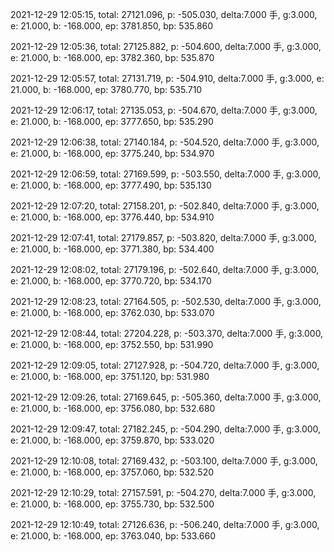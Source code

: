 2021-12-29 12:05:15, total: 27121.096, p: -505.030, delta:7.000 手, g:3.000, e: 21.000, b: -168.000, ep: 3781.850, bp: 535.860

2021-12-29 12:05:36, total: 27125.882, p: -504.600, delta:7.000 手, g:3.000, e: 21.000, b: -168.000, ep: 3782.360, bp: 535.870

2021-12-29 12:05:57, total: 27131.719, p: -504.910, delta:7.000 手, g:3.000, e: 21.000, b: -168.000, ep: 3780.770, bp: 535.710

2021-12-29 12:06:17, total: 27135.053, p: -504.670, delta:7.000 手, g:3.000, e: 21.000, b: -168.000, ep: 3777.650, bp: 535.290

2021-12-29 12:06:38, total: 27140.184, p: -504.520, delta:7.000 手, g:3.000, e: 21.000, b: -168.000, ep: 3775.240, bp: 534.970

2021-12-29 12:06:59, total: 27169.599, p: -503.550, delta:7.000 手, g:3.000, e: 21.000, b: -168.000, ep: 3777.490, bp: 535.130

2021-12-29 12:07:20, total: 27158.201, p: -502.840, delta:7.000 手, g:3.000, e: 21.000, b: -168.000, ep: 3776.440, bp: 534.910

2021-12-29 12:07:41, total: 27179.857, p: -503.820, delta:7.000 手, g:3.000, e: 21.000, b: -168.000, ep: 3771.380, bp: 534.400

2021-12-29 12:08:02, total: 27179.196, p: -502.640, delta:7.000 手, g:3.000, e: 21.000, b: -168.000, ep: 3770.720, bp: 534.170

2021-12-29 12:08:23, total: 27164.505, p: -502.530, delta:7.000 手, g:3.000, e: 21.000, b: -168.000, ep: 3762.030, bp: 533.070

2021-12-29 12:08:44, total: 27204.228, p: -503.370, delta:7.000 手, g:3.000, e: 21.000, b: -168.000, ep: 3752.550, bp: 531.990

2021-12-29 12:09:05, total: 27127.928, p: -504.720, delta:7.000 手, g:3.000, e: 21.000, b: -168.000, ep: 3751.120, bp: 531.980

2021-12-29 12:09:26, total: 27169.645, p: -505.360, delta:7.000 手, g:3.000, e: 21.000, b: -168.000, ep: 3756.080, bp: 532.680

2021-12-29 12:09:47, total: 27182.245, p: -504.290, delta:7.000 手, g:3.000, e: 21.000, b: -168.000, ep: 3759.870, bp: 533.020

2021-12-29 12:10:08, total: 27169.432, p: -503.100, delta:7.000 手, g:3.000, e: 21.000, b: -168.000, ep: 3757.060, bp: 532.520

2021-12-29 12:10:29, total: 27157.591, p: -504.270, delta:7.000 手, g:3.000, e: 21.000, b: -168.000, ep: 3755.730, bp: 532.500

2021-12-29 12:10:49, total: 27126.636, p: -506.240, delta:7.000 手, g:3.000, e: 21.000, b: -168.000, ep: 3763.040, bp: 533.660